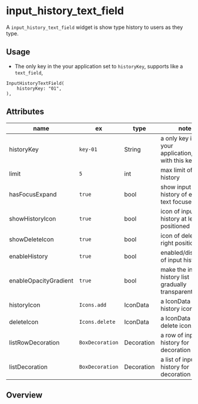# input_history_text_field
A `input_history_text_field` widget is show type history to users  as they type.

## Usage
- The only key in the your application set to `historyKey`, supports like a `text_field`,
```
InputHistoryTextField(
    historyKey: "01",
),

```

## Attributes
| name                  | ex              | type       | note                                                    |
| --------------------- | --------------- | ---------- | ------------------------------------------------------- |
| historyKey            | `key-01`        | String     | a only key in the your application,saved with this key. |
| limit                 | `5`             | int        | max limit of input history                              |
| hasFocusExpand        | `true`          | bool       | show input history of edit text focused                 |
| showHistoryIcon       | `true`          | bool       | icon of input history at left positioned                |
| showDeleteIcon        | `true`          | bool       | icon of delete at right positioned                      |
| enableHistory         | `true`          | bool       | enabled/disabled of input history                       |
| enableOpacityGradient | `true`          | bool       | make the input history list gradually transparent       |
| historyIcon           | `Icons.add`     | IconData   | a IconData for history icon.                            |
| deleteIcon            | `Icons.delete`  | IconData   | a IconData for delete icon.                             |
| listRowDecoration     | `BoxDecoration` | Decoration | a row of input history for decoration                   |
| listDecoration        | `BoxDecoration` | Decoration | a list of input history for decoration                  |


## Overview
